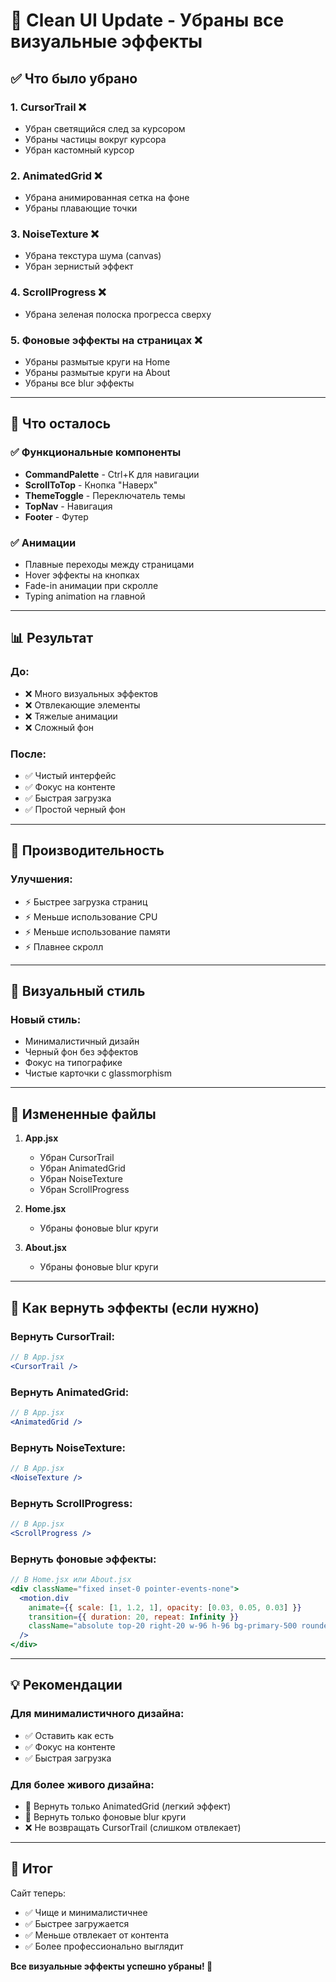 # 🧹 Clean UI Update - Убраны все визуальные эффекты

## ✅ Что было убрано

### 1. **CursorTrail** ❌
- Убран светящийся след за курсором
- Убраны частицы вокруг курсора
- Убран кастомный курсор

### 2. **AnimatedGrid** ❌
- Убрана анимированная сетка на фоне
- Убраны плавающие точки

### 3. **NoiseTexture** ❌
- Убрана текстура шума (canvas)
- Убран зернистый эффект

### 4. **ScrollProgress** ❌
- Убрана зеленая полоска прогресса сверху

### 5. **Фоновые эффекты на страницах** ❌
- Убраны размытые круги на Home
- Убраны размытые круги на About
- Убраны все blur эффекты

---

## 🎯 Что осталось

### ✅ Функциональные компоненты
- **CommandPalette** - Ctrl+K для навигации
- **ScrollToTop** - Кнопка "Наверх"
- **ThemeToggle** - Переключатель темы
- **TopNav** - Навигация
- **Footer** - Футер

### ✅ Анимации
- Плавные переходы между страницами
- Hover эффекты на кнопках
- Fade-in анимации при скролле
- Typing animation на главной

---

## 📊 Результат

### До:
- ❌ Много визуальных эффектов
- ❌ Отвлекающие элементы
- ❌ Тяжелые анимации
- ❌ Сложный фон

### После:
- ✅ Чистый интерфейс
- ✅ Фокус на контенте
- ✅ Быстрая загрузка
- ✅ Простой черный фон

---

## 🚀 Производительность

### Улучшения:
- ⚡ Быстрее загрузка страниц
- ⚡ Меньше использование CPU
- ⚡ Меньше использование памяти
- ⚡ Плавнее скролл

---

## 🎨 Визуальный стиль

### Новый стиль:
- Минималистичный дизайн
- Черный фон без эффектов
- Фокус на типографике
- Чистые карточки с glassmorphism

---

## 📝 Измененные файлы

1. **App.jsx**
   - Убран CursorTrail
   - Убран AnimatedGrid
   - Убран NoiseTexture
   - Убран ScrollProgress

2. **Home.jsx**
   - Убраны фоновые blur круги

3. **About.jsx**
   - Убраны фоновые blur круги

---

## 🔄 Как вернуть эффекты (если нужно)

### Вернуть CursorTrail:
```jsx
// В App.jsx
<CursorTrail />
```

### Вернуть AnimatedGrid:
```jsx
// В App.jsx
<AnimatedGrid />
```

### Вернуть NoiseTexture:
```jsx
// В App.jsx
<NoiseTexture />
```

### Вернуть ScrollProgress:
```jsx
// В App.jsx
<ScrollProgress />
```

### Вернуть фоновые эффекты:
```jsx
// В Home.jsx или About.jsx
<div className="fixed inset-0 pointer-events-none">
  <motion.div
    animate={{ scale: [1, 1.2, 1], opacity: [0.03, 0.05, 0.03] }}
    transition={{ duration: 20, repeat: Infinity }}
    className="absolute top-20 right-20 w-96 h-96 bg-primary-500 rounded-full blur-[120px]"
  />
</div>
```

---

## 💡 Рекомендации

### Для минималистичного дизайна:
- ✅ Оставить как есть
- ✅ Фокус на контенте
- ✅ Быстрая загрузка

### Для более живого дизайна:
- 🔄 Вернуть только AnimatedGrid (легкий эффект)
- 🔄 Вернуть только фоновые blur круги
- ❌ Не возвращать CursorTrail (слишком отвлекает)

---

## 🎯 Итог

Сайт теперь:
- ✅ Чище и минималистичнее
- ✅ Быстрее загружается
- ✅ Меньше отвлекает от контента
- ✅ Более профессионально выглядит

**Все визуальные эффекты успешно убраны! 🎉**
